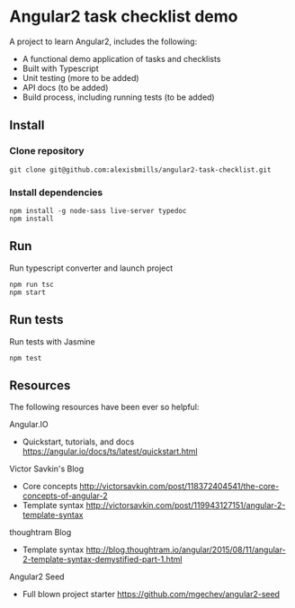 # Angular2 task checklist demo
A project to learn Angular2, includes the following:
- A functional demo application of tasks and checklists
- Built with Typescript
- Unit testing (more to be added)
- API docs (to be added)
- Build process, including running tests (to be added)

## Install
### Clone repository
```
git clone git@github.com:alexisbmills/angular2-task-checklist.git
```
### Install dependencies
```
npm install -g node-sass live-server typedoc
npm install
```

## Run
Run typescript converter and launch project
```
npm run tsc
npm start
```

## Run tests
Run tests with Jasmine
```
npm test
```

## Resources
The following resources have been ever so helpful:

Angular.IO
- Quickstart, tutorials, and docs https://angular.io/docs/ts/latest/quickstart.html

Victor Savkin's Blog
- Core concepts http://victorsavkin.com/post/118372404541/the-core-concepts-of-angular-2
- Template syntax http://victorsavkin.com/post/119943127151/angular-2-template-syntax

thoughtram Blog
- Template syntax http://blog.thoughtram.io/angular/2015/08/11/angular-2-template-syntax-demystified-part-1.html

Angular2 Seed
- Full blown project starter https://github.com/mgechev/angular2-seed